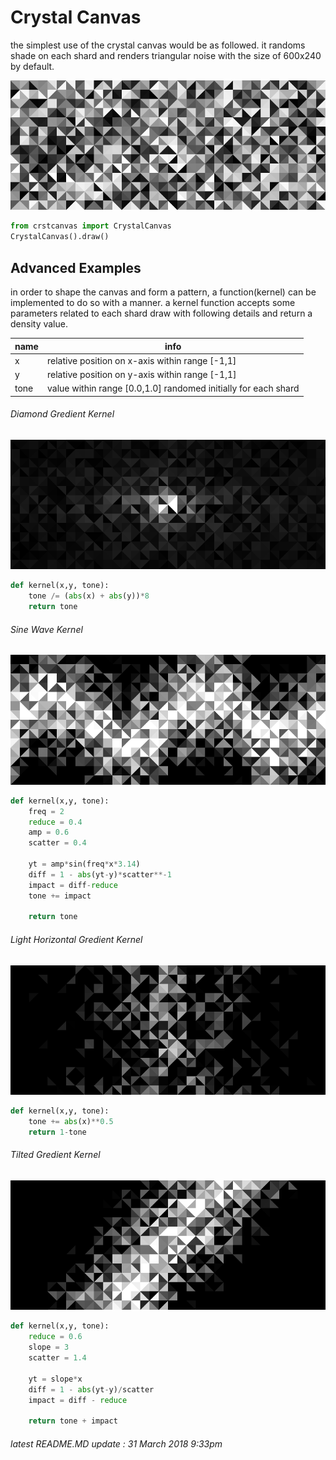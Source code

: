 # Crystal Canvas
the simplest use of the crystal canvas would be as followed. it randoms shade on each shard and renders triangular noise with the size of 600x240 by default.

![](./mdsource/example_0.png)
```python
from crstcanvas import CrystalCanvas
CrystalCanvas().draw()
```




## Advanced Examples
in order to shape the canvas and form a pattern, a function(kernel) can be implemented to do so with a manner.
a kernel function accepts some parameters related to each shard draw with following details and return a density value.

|name    |info        |
|--------|------------|
|x       |relative position on x-axis within range [-1,1]|
|y       |relative position on y-axis within range [-1,1] |
|tone    |value within range [0.0,1.0] randomed initially for each shard|

###### Diamond Gredient Kernel
![](./mdsource/example_1.png)
```python
def kernel(x,y, tone):
    tone /= (abs(x) + abs(y))*8
    return tone
```

###### Sine Wave Kernel
![](./mdsource/example_2.png)
```python
def kernel(x,y, tone):
    freq = 2
    reduce = 0.4
    amp = 0.6
    scatter = 0.4

    yt = amp*sin(freq*x*3.14)
    diff = 1 - abs(yt-y)*scatter**-1
    impact = diff-reduce
    tone += impact

    return tone
```

###### Light Horizontal Gredient Kernel
![](./mdsource/example_3.png)
```python
def kernel(x,y, tone):
    tone += abs(x)**0.5
    return 1-tone
```


###### Tilted Gredient Kernel
![](./mdsource/example_4.png)
```python
def kernel(x,y, tone):
    reduce = 0.6
    slope = 3
    scatter = 1.4

    yt = slope*x
    diff = 1 - abs(yt-y)/scatter
    impact = diff - reduce

    return tone + impact
```

###### latest README.MD update : 31 March 2018 9:33pm
